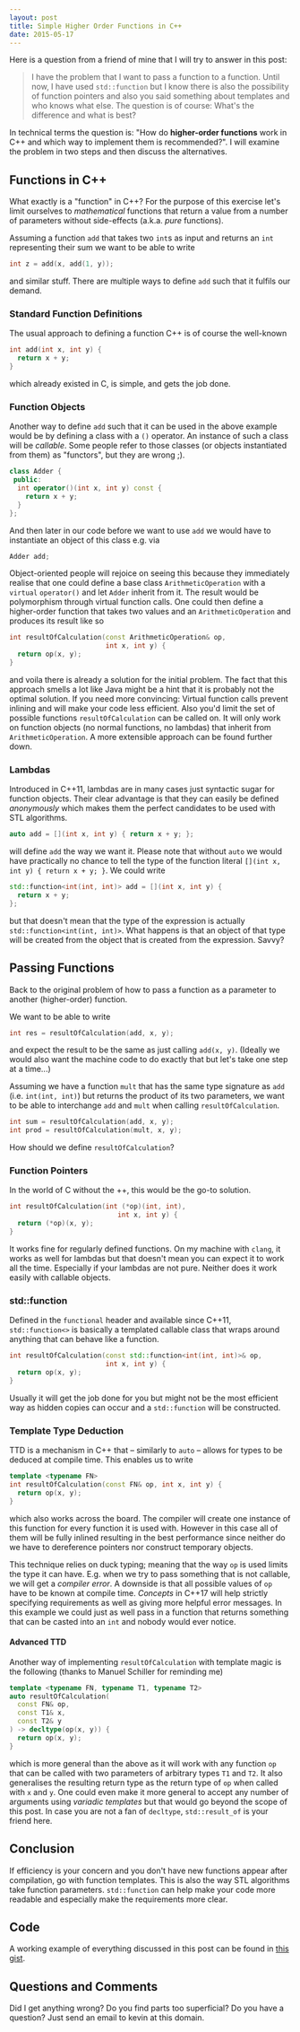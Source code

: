 ```yaml
---
layout: post
title: Simple Higher Order Functions in C++
date: 2015-05-17
---
```


Here is a question from a friend of mine that I will try to answer in this post: 

> I have the problem that I want to pass a function to a function. Until now, I have used `std::function` but I know there is also the possibility of function pointers and also you said something about templates and who knows what else. The question is of course: What's the difference and what is best?

In technical terms the question is: "How do **higher-order functions** work in C++ and which way to implement them is recommended?". I will examine the problem in two steps and then discuss the alternatives.

## Functions in C++
What exactly is a "function" in C++? For the purpose of this exercise let's limit ourselves to _mathematical_ functions that return a value from a number of parameters without side-effects (a.k.a. _pure_ functions).

Assuming a function `add` that takes two `int`s as input and returns an `int` representing their sum we want to be able to write

```cpp
int z = add(x, add(1, y));
```
and similar stuff. There are multiple ways to define `add` such that it fulfils our demand.


### Standard Function Definitions
The usual approach to defining a function C++ is of course the well-known

```cpp
int add(int x, int y) {
  return x + y;
}
```

which already existed in C, is simple, and gets the job done.


### Function Objects
Another way to define `add` such that it can be used in the above example would be by defining a class with a `()` operator. An instance of such a class will be _callable_. Some people refer to those classes (or objects instantiated from them) as "functors", but they are wrong ;).

```cpp
class Adder {
 public:  
  int operator()(int x, int y) const {
    return x + y;
  }
};
```

And then later in our code before we want to use `add` we would have to instantiate an object of this class e.g. via

```cpp
Adder add;
````

Object-oriented people will rejoice on seeing this because they immediately realise that one could define a base class `ArithmeticOperation` with a `virtual` `operator()` and let `Adder` inherit from it. The result would be polymorphism through virtual function calls. One could then define a higher-order function that takes two values and an `ArithmeticOperation` and produces its result like so

```cpp
int resultOfCalculation(const ArithmeticOperation& op,
                        int x, int y) {
  return op(x, y);
}
```

and voila there is already a solution for the initial problem. The fact that this approach smells a lot like Java might be a hint that it is probably not the optimal solution. If you need more convincing: Virtual function calls prevent inlining and will make your code less efficient. Also you'd limit the set of possible functions `resultOfCalculation` can be called on. It will only work on function objects (no normal functions, no lambdas) that inherit from `ArithmeticOperation`. A more extensible approach can be found further down.


### Lambdas
Introduced in C++11, lambdas are in many cases just syntactic sugar for function objects. Their clear advantage is that they can easily be defined _anonymously_ which makes them the perfect candidates to be used with STL algorithms.

```cpp
auto add = [](int x, int y) { return x + y; };
```
will define `add` the way we want it. Please note that without `auto` we would have practically no chance to tell the type of the function literal `[](int x, int y) { return x + y; }`. We could write 

```cpp
std::function<int(int, int)> add = [](int x, int y) {
  return x + y;
};
```
but that doesn't mean that the type of the expression is actually `std::function<int(int, int)>`. What happens is that an object of that type will be created from the object that is created from the expression. Savvy?



## Passing Functions
Back to the original problem of how to pass a function as a parameter to another (higher-order) function.

We want to be able to write

```cpp
int res = resultOfCalculation(add, x, y);
```

and expect the result to be the same as just calling `add(x, y)`. (Ideally we would also want the machine code to do exactly that but let's take one step at a time...)

Assuming we have a function `mult` that has the same type signature as `add` (i.e. `int(int, int)`) but returns the product of its two parameters, we want to be able to interchange `add` and `mult` when calling `resultOfCalculation`.

```cpp
int sum = resultOfCalculation(add, x, y);
int prod = resultOfCalculation(mult, x, y);
```

How should we define `resultOfCalculation`?


### Function Pointers
In the world of C without the ++, this would be the go-to solution.

```cpp
int resultOfCalculation(int (*op)(int, int),
                           int x, int y) {
  return (*op)(x, y);
}
```
It works fine for regularly defined functions. On my machine with `clang`, it works as well for lambdas but that doesn't mean you can expect it to work all the time. Especially if your lambdas are not pure. Neither does it work easily with callable objects.


### std::function
Defined in the `functional` header and available since C++11, `std::function<>` is basically a templated callable class that wraps around anything that can behave like a function.

```cpp
int resultOfCalculation(const std::function<int(int, int)>& op,
                        int x, int y) {
  return op(x, y);
}
```
Usually it will get the job done for you but might not be the most efficient way as hidden copies can occur and a `std::function` will be constructed.


### Template Type Deduction
TTD is a mechanism in C++ that – similarly to `auto` – allows for types to be deduced at compile time. This enables us to write

```cpp
template <typename FN>
int resultOfCalculation(const FN& op, int x, int y) {
  return op(x, y);
}
```
which also works across the board. The compiler will create one instance of this function for every function it is used with. However in this case all of them will be fully inlined resulting in the best performance since neither do we have to dereference pointers nor construct temporary objects.

This technique relies on duck typing; meaning that the way `op` is used limits the type it can have. E.g. when we try to pass something that is not callable, we will get a _compiler error_. A downside is that all possible values of `op` have to be known at compile time. _Concepts_ in C++17 will help strictly specifying requirements as well as giving more helpful error messages. In this example we could just as well pass in a function that returns something that can be casted into an `int` and nobody would ever notice.


#### Advanced TTD
Another way of implementing `resultOfCalculation` with template magic is the following (thanks to Manuel Schiller for reminding me)

```cpp
template <typename FN, typename T1, typename T2>
auto resultOfCalculation(
  const FN& op,
  const T1& x,
  const T2& y
) -> decltype(op(x, y)) {
  return op(x, y);  
}
```
which is more general than the above as it will work with any function `op` that can be called with two parameters of arbitrary types `T1` and `T2`. It also generalises the resulting return type as the return type of `op` when called with `x` and `y`. One could even make it more general to accept any number of arguments using _variadic templates_ but that would go beyond the scope of this post. In case you are not a fan of `decltype`, `std::result_of` is your friend here.


## Conclusion
If efficiency is your concern and you don't have new functions appear after compilation, go with function templates. This is also the way STL algorithms take function parameters. `std::function` can help make your code more readable and especially make the requirements more clear.



## Code
A working example of everything discussed in this post can be found in [this gist](https://gist.github.com/kdungs/30787bb2f6e65a1bf0ef).



## Questions and Comments
Did I get anything wrong? Do you find parts too superficial? Do you have a question? Just send an email to kevin at this domain.
